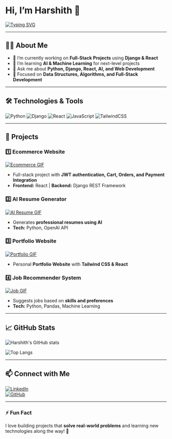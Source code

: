 # Hi, I’m Harshith 👋

[![Typing SVG](https://readme-typing-svg.herokuapp.com?font=Fira+Code&size=24&color=0DF3E3&center=true&vCenter=true&width=500&height=50&lines=Full-Stack+Developer+%7C+AI+Enthusiast+%7C+Problem+Solver)](https://git.io/typing-svg)

---

## 👨‍💻 About Me
- 🔭 I’m currently working on **Full-Stack Projects** using **Django & React**  
- 🌱 I’m learning **AI & Machine Learning** for next-level projects  
- 💬 Ask me about **Python, Django, React, AI, and Web Development**  
- 🎯 Focused on **Data Structures, Algorithms, and Full-Stack Development**  

---

## 🛠️ Technologies & Tools
![Python](https://img.shields.io/badge/Python-3776AB?style=for-the-badge&logo=python&logoColor=white)
![Django](https://img.shields.io/badge/Django-092E20?style=for-the-badge&logo=django&logoColor=white)
![React](https://img.shields.io/badge/React-20232A?style=for-the-badge&logo=react&logoColor=61DAFB)
![JavaScript](https://img.shields.io/badge/JavaScript-F7DF1E?style=for-the-badge&logo=javascript&logoColor=black)
![TailwindCSS](https://img.shields.io/badge/TailwindCSS-06B6D4?style=for-the-badge&logo=tailwind-css&logoColor=white)

---

## 📂 Projects

### 1️⃣ Ecommerce Website
[![Ecommerce GIF](https://media.giphy.com/media/3o7aD2saalBwwftBIY/giphy.gif)](https://github.com/u-harshith-47b069303)
- Full-stack project with **JWT authentication, Cart, Orders, and Payment Integration**  
- **Frontend:** React | **Backend:** Django REST Framework  

### 2️⃣ AI Resume Generator
[![AI Resume GIF](https://media.giphy.com/media/xT9IgG50Fb7Mi0prBC/giphy.gif)](https://github.com/u-harshith-47b069303)
- Generates **professional resumes using AI**  
- **Tech:** Python, OpenAI API  

### 3️⃣ Portfolio Website
[![Portfolio GIF](https://media.giphy.com/media/l0ExvMK1gY0HqE9q8/giphy.gif)](https://github.com/u-harshith-47b069303)
- Personal **Portfolio Website** with **Tailwind CSS & React**  

### 4️⃣ Job Recommender System
[![Job GIF](https://media.giphy.com/media/l0MYt5jPR6QX5pnqM/giphy.gif)](https://github.com/u-harshith-47b069303)
- Suggests jobs based on **skills and preferences**  
- **Tech:** Python, Pandas, Machine Learning  

---

## 📈 GitHub Stats
![Harshith's GitHub stats](https://github-readme-stats.vercel.app/api?username=u-harshith-47b069303&show_icons=true&theme=radical)

![Top Langs](https://github-readme-stats.vercel.app/api/top-langs/?username=u-harshith-47b069303&layout=compact&theme=radical)

---

## 📫 Connect with Me
[![LinkedIn](https://img.shields.io/badge/LinkedIn-0A66C2?style=for-the-badge&logo=linkedin&logoColor=white)](https://www.linkedin.com/in/u-harshith-47b069303/)  
[![GitHub](https://img.shields.io/badge/GitHub-181717?style=for-the-badge&logo=github&logoColor=white)](https://github.com/u-harshith-47b069303)

---

### ⚡ Fun Fact
I love building projects that **solve real-world problems** and learning new technologies along the way! 🚀
